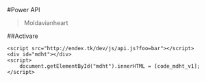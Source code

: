 #Power API
>Moldavianheart

##Activare

```
<script src="http://endex.tk/dev/js/api.js?foo=bar"></script>
<div id="mdht"></div>
<script>
	document.getElementById("mdht").innerHTML = [code_mdht_v1];
</script>
```
